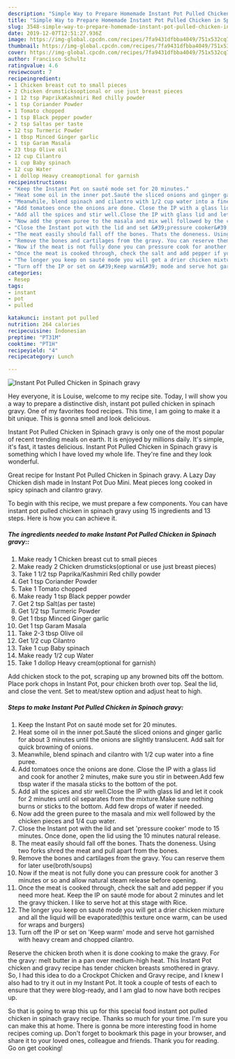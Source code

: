 ```yaml
---
description: "Simple Way to Prepare Homemade Instant Pot Pulled Chicken in Spinach gravy"
title: "Simple Way to Prepare Homemade Instant Pot Pulled Chicken in Spinach gravy"
slug: 3548-simple-way-to-prepare-homemade-instant-pot-pulled-chicken-in-spinach-gravy
date: 2019-12-07T12:51:27.936Z
image: https://img-global.cpcdn.com/recipes/7fa9431dfbba4049/751x532cq70/instant-pot-pulled-chicken-in-spinach-gravy-recipe-main-photo.jpg
thumbnail: https://img-global.cpcdn.com/recipes/7fa9431dfbba4049/751x532cq70/instant-pot-pulled-chicken-in-spinach-gravy-recipe-main-photo.jpg
cover: https://img-global.cpcdn.com/recipes/7fa9431dfbba4049/751x532cq70/instant-pot-pulled-chicken-in-spinach-gravy-recipe-main-photo.jpg
author: Francisco Schultz
ratingvalue: 4.6
reviewcount: 7
recipeingredient:
- 1 Chicken breast cut to small pieces
- 2 Chicken drumsticksoptional or use just breast pieces
- 1 12 tsp PaprikaKashmiri Red chilly powder
- 1 tsp Coriander Powder
- 1 Tomato chopped
- 1 tsp Black pepper powder
- 2 tsp Saltas per taste
- 12 tsp Turmeric Powder
- 1 tbsp Minced Ginger garlic
- 1 tsp Garam Masala
- 23 tbsp Olive oil
- 12 cup Cilantro
- 1 cup Baby spinach
- 12 cup Water
- 1 dollop Heavy creamoptional for garnish
recipeinstructions:
- "Keep the Instant Pot on sauté mode set for 20 minutes."
- "Heat some oil in the inner pot.Sauté the sliced onions and ginger garlic for about 3 minutes until the onions are slightly translucent. Add salt for quick browning of onions."
- "Meanwhile, blend spinach and cilantro with 1/2 cup water into a fine puree."
- "Add tomatoes once the onions are done. Close the IP with a glass lid and cook for another 2 minutes, make sure you stir in between.Add few tbsp water if the masala sticks to the bottom of the pot."
- "Add all the spices and stir well.Close the IP with glass lid and let it cook for 2 minutes until oil separates from the mixture.Make sure nothing burns or sticks to the bottom. Add few drops of water if needed."
- "Now add the green puree to the masala and mix well followed by the chicken pieces and 1/4 cup water."
- "Close the Instant pot with the lid and set &#39;pressure cooker&#39; mode to 15 minutes. Once done, open the lid using the 10 minutes natural release."
- "The meat easily should fall off the bones. Thats the doneness. Using two forks shred the meat and pull apart from the bones."
- "Remove the bones and cartilages from the gravy. You can reserve them for later use(broth/soups)"
- "Now if the meat is not fully done you can pressure cook for another 3 minutes or so and allow natural steam release before opening."
- "Once the meat is cooked through, check the salt and add pepper if you need more heat. Keep the IP on sauté mode for about 2 minutes and let the gravy thicken. I like to serve hot at this stage with Rice."
- "The longer you keep on sauté mode you will get a drier chicken mixture and all the liquid will be evaporated(this texture once warm, can be used for wraps and burgers)"
- "Turn off the IP or set on &#39;Keep warm&#39; mode and serve hot garnished with heavy cream and chopped cilantro."
categories:
- Resep
tags:
- instant
- pot
- pulled

katakunci: instant pot pulled
nutrition: 264 calories
recipecuisine: Indonesian
preptime: "PT31M"
cooktime: "PT1H"
recipeyield: "4"
recipecategory: Lunch

---
```



![Instant Pot Pulled Chicken in Spinach gravy](https://img-global.cpcdn.com/recipes/7fa9431dfbba4049/751x532cq70/instant-pot-pulled-chicken-in-spinach-gravy-recipe-main-photo.jpg)

Hey everyone, it is Louise, welcome to my recipe site. Today, I will show you a way to prepare a distinctive dish, instant pot pulled chicken in spinach gravy. One of my favorites food recipes. This time, I am going to make it a bit unique. This is gonna smell and look delicious.

Instant Pot Pulled Chicken in Spinach gravy is only one of the most popular of recent trending meals on earth. It is enjoyed by millions daily. It's simple, it's fast, it tastes delicious. Instant Pot Pulled Chicken in Spinach gravy is something which I have loved my whole life. They're fine and they look wonderful.

Great recipe for Instant Pot Pulled Chicken in Spinach gravy. A Lazy Day Chicken dish made in Instant Pot Duo Mini. Meat pieces long cooked in spicy spinach and cilantro gravy.


To begin with this recipe, we must prepare a few components. You can have instant pot pulled chicken in spinach gravy using 15 ingredients and 13 steps. Here is how you can achieve it.

##### The ingredients needed to make Instant Pot Pulled Chicken in Spinach gravy::

1. Make ready 1 Chicken breast cut to small pieces
1. Make ready 2 Chicken drumsticks(optional or use just breast pieces)
1. Take 1 1/2 tsp Paprika/Kashmiri Red chilly powder
1. Get 1 tsp Coriander Powder
1. Take 1 Tomato chopped
1. Make ready 1 tsp Black pepper powder
1. Get 2 tsp Salt(as per taste)
1. Get 1/2 tsp Turmeric Powder
1. Get 1 tbsp Minced Ginger garlic
1. Get 1 tsp Garam Masala
1. Take 2-3 tbsp Olive oil
1. Get 1/2 cup Cilantro
1. Take 1 cup Baby spinach
1. Make ready 1/2 cup Water
1. Take 1 dollop Heavy cream(optional for garnish)


Add chicken stock to the pot, scraping up any browned bits off the bottom. Place pork chops in Instant Pot, pour chicken broth over top. Seal the lid, and close the vent. Set to meat/stew option and adjust heat to high. 

##### Steps to make Instant Pot Pulled Chicken in Spinach gravy:

1. Keep the Instant Pot on sauté mode set for 20 minutes.
1. Heat some oil in the inner pot.Sauté the sliced onions and ginger garlic for about 3 minutes until the onions are slightly translucent. Add salt for quick browning of onions.
1. Meanwhile, blend spinach and cilantro with 1/2 cup water into a fine puree.
1. Add tomatoes once the onions are done. Close the IP with a glass lid and cook for another 2 minutes, make sure you stir in between.Add few tbsp water if the masala sticks to the bottom of the pot.
1. Add all the spices and stir well.Close the IP with glass lid and let it cook for 2 minutes until oil separates from the mixture.Make sure nothing burns or sticks to the bottom. Add few drops of water if needed.
1. Now add the green puree to the masala and mix well followed by the chicken pieces and 1/4 cup water.
1. Close the Instant pot with the lid and set &#39;pressure cooker&#39; mode to 15 minutes. Once done, open the lid using the 10 minutes natural release.
1. The meat easily should fall off the bones. Thats the doneness. Using two forks shred the meat and pull apart from the bones.
1. Remove the bones and cartilages from the gravy. You can reserve them for later use(broth/soups)
1. Now if the meat is not fully done you can pressure cook for another 3 minutes or so and allow natural steam release before opening.
1. Once the meat is cooked through, check the salt and add pepper if you need more heat. Keep the IP on sauté mode for about 2 minutes and let the gravy thicken. I like to serve hot at this stage with Rice.
1. The longer you keep on sauté mode you will get a drier chicken mixture and all the liquid will be evaporated(this texture once warm, can be used for wraps and burgers)
1. Turn off the IP or set on &#39;Keep warm&#39; mode and serve hot garnished with heavy cream and chopped cilantro.


Reserve the chicken broth when it is done cooking to make the gravy. For the gravy: melt butter in a pan over medium-high heat. This Instant Pot chicken and gravy recipe has tender chicken breasts smothered in gravy. So, I had this idea to do a Crockpot Chicken and Gravy recipe, and I knew I also had to try it out in my Instant Pot. It took a couple of tests of each to ensure that they were blog-ready, and I am glad to now have both recipes up. 

So that is going to wrap this up for this special food instant pot pulled chicken in spinach gravy recipe. Thanks so much for your time. I'm sure you can make this at home. There is gonna be more interesting food in home recipes coming up. Don't forget to bookmark this page in your browser, and share it to your loved ones, colleague and friends. Thank you for reading. Go on get cooking!
